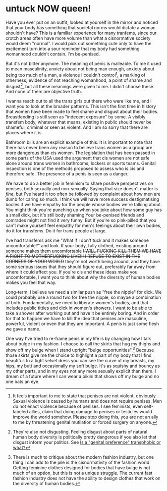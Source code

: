 # untuck NOW queen!

Have you ever put on an outfit, looked at yourself in the mirror and noticed that your body has something that societal norms would dictate a woman shouldn't have? This is a familiar experience for many tranfems, since our crotch areas often have more volume than what a cisnormative society would deem "normal". I would pick out something cute only to have the excitement turn into a sour reminder that my body had something womanhood couldn't contain. I'm be-penised.

But it's not bitter anymore. The meaning of penis is malleable. To me it used to mean masculinity, anxiety about not being man enough, anxiety about being too much of a man, a violence I couldn't control[^penis_as_violence], a marking of otherness, evidence of not reaching womanhood, a point of shame and disgust[^disgust], but all these meanings were given to me. I didn't choose these. And none of them are objective truth. 

[^penis_as_violence]: It feels important to me to state that penises are not violent, obviously. Sexual violence is caused by humans and does not require penises. Men do not enact violence because of penises. I see feminists, even self-labeled allies, claim that doing damage to penises or testicles would improve the world somehow. Please stop doing this, you are not an ally to me by threatening genital mutilation or forced surgery on anyone.

[^disgust]: They're also not disgusting. Feeling disgust about parts of natural human body diversity is politically pretty dangerous if you also let that disgust inform your politics. See [Is a "genital preference" transphobic or what?](/is_a_genital_preference_transphobic_or_what)

I wanna reach out to all the trans girls out there who were like me, and I want you to look at the broader patterns. This isn't the first time in history that women have been made to feel shame and disgust about their bodies. Breastfeeding is still seen as "indecent exposure" by some. A visibly transfem body, whatever that means, existing in public should never be shameful, criminal or seen as violent. And I am so sorry that there are places where it is.

Bathroom bills are an explicit example of this. It is important to note that there has never been any reason to believe trans women as a group are more dangerous than cis women. The legislation that has been passed in some parts of the USA used the argument that cis women are not safe alone around trans women in bathrooms, lockers or sports teams. Genital inspection is one of the methods proposed to assess who is cis and therefore safe. The presence of a penis is seen as a danger.

We have to do a better job in feminism to share positive perspectives on penises, both sexually and non-sexually. Saying that size doesn't matter is *fine*, but I've heard it too often be followed by complaint about how men are dumb for caring so much. I think we will have more success destigmatising bodies if we have empathy for the people whose bodies we're talking about. You might think you're punching up when you joke about how some guy has a small dick, but it's still body shaming.Your be-penised friends and comrades might not find it very funny. But if you're so pink-pilled that you can't make yourself feel empathy for men's feelings about their own bodies, do it for transfems. Do it for trans people at large. 

I've had transfems ask me "What if I don't tuck and it makes someone uncomfortable?" and look. If your body, fully clothed, existing around someone makes them uncomfortable ~~I WILL FUCKING KILL THEM WE HAVE A RIGHT TO MOTHERFUCKING LIVE!!! I REFUSE TO EXIST IN THE CORNERS OF YOUR WORLD~~ they're not worth being around, and they have some serious issues that they should figure out, preferably far away from where it could affect you. If you're cis and these ideas make you uncomfortable, I want you to think about why the diversity of human bodies makes you feel that way.

Long-term, I believe we need a similar push as "free the nipple" for dick. We could probably use a round two for free the nipple, so maybe a combination of both. Fundamentally, we need to liberate women's bodies, and that includes public titties and dick in women's showers. I want to be able to take a shower after working out and have it be entirely boring. And in order for that to happen we have to kill the idea that penises are masculine, powerful, violent or even that they are important. A penis is just some flesh we gave a name.

One way I've tried to re-frame penis in my life is by changing how I talk about bulge in my fashion. I choose to call the skirts that hug my thighs and show off my bulge when I stand upright "bulge opportunities".[^fashion] Because those skirts give me the choice to highlight a part of my body that I find beautiful. In a tight velvet dress you can see the curve of my breasts, my hips, my butt and occasionally my soft bulge. It's as squishy and bouncy as my other parts, and in my eyes not any more sexually explicit than them. I dream of a future where I can wear a bikini that shows off my bulge and no one bats an eye.

[^fashion]: There is much to critique about the modern fashion industry, but one thing I can add to the pile is the cisnormativity of the fashion world. Getting feminine clothes designed for bodies that have bulge is not much of an option, but this is not a unique struggle. The current fast fashion industry does not have the ability to design clothes that work on the diversity of human bodies.
